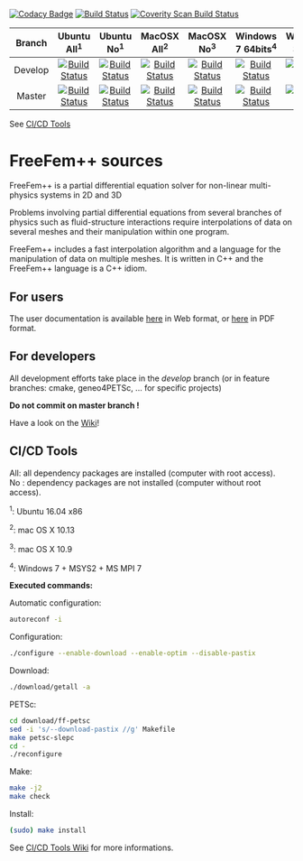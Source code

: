 <!----------------------------------------------------------------------------------->
<!--- This file is part of FreeFem++.                                             --->
<!---                                                                             --->
<!--- FreeFem++ is free software: you can redistribute it and/or modify           --->
<!--- it under the terms of the GNU Lesser General Public License as published by --->
<!--- the Free Software Foundation, either version 3 of the License, or           --->
<!--- (at your option) any later version.                                         --->
<!---                                                                             --->
<!--- FreeFem++ is distributed in the hope that it will be useful,                --->
<!--- but WITHOUT ANY WARRANTY; without even the implied warranty of              --->
<!--- MERCHANTABILITY or FITNESS FOR A PARTICULAR PURPOSE.  See the               --->
<!--- GNU Lesser General Public License for more details.                         --->
<!---                                                                             --->
<!--- You should have received a copy of the GNU Lesser General Public License    --->
<!--- along with Foobar.  If not, see <http://www.gnu.org/licenses/>.             --->
<!----------------------------------------------------------------------------------->

[![Codacy Badge](https://api.codacy.com/project/badge/Grade/710d25bb3c6040c19c3ff7c0f3201835)](https://www.codacy.com/app/sgarnotel/FreeFem-sources?utm_source=github.com&amp;utm_medium=referral&amp;utm_content=FreeFem/FreeFem-sources&amp;utm_campaign=Badge_Grade)
[![Build Status](https://travis-ci.org/FreeFem/FreeFem-sources.svg?branch=master)](https://travis-ci.org/FreeFem/FreeFem-sources)
<a href="https://scan.coverity.com/projects/freefem-freefem-sources">
  <img alt="Coverity Scan Build Status"
       src="https://scan.coverity.com/projects/15433/badge.svg"/>
</a>

| Branch | Ubuntu All<sup>1</sup> | Ubuntu No<sup>1</sup> | MacOSX All<sup>2</sup> | MacOSX No<sup>3</sup> | Windows 7 64bits<sup>4</sup> | Windows7 32bits<sup>4<sup> |
|:---:|:---:|:---:|:---:|:---:|:---:|:---:|
| Develop | [![Build Status](https://ci.inria.fr/freefem/buildStatus/icon?job=FreeFem-source-develop-UbuntuAll)](https://ci.inria.fr/freefem/job/FreeFem-source-develop-UbuntuAll/) | [![Build Status](https://ci.inria.fr/freefem/buildStatus/icon?job=FreeFem-source-develop-UbuntuNo)](https://ci.inria.fr/freefem/job/FreeFem-source-develop-UbuntuNo/) | [![Build Status](https://ci.inria.fr/freefem/buildStatus/icon?job=FreeFem-source-develop-MacOSXAll)](https://ci.inria.fr/freefem/job/FreeFem-source-develop-MacOSXAll/) | [![Build Status](https://ci.inria.fr/freefem/buildStatus/icon?job=FreeFem-source-develop-MacOSXNo)](https://ci.inria.fr/freefem/job/FreeFem-source-develop-MacOSXNo/) | [![Build Status](https://ci.inria.fr/freefem/buildStatus/icon?job=FreeFem-source-develop-Windows7)](https://ci.inria.fr/freefem/job/FreeFem-source-develop-Windows7) | [![Build Status](https://ci.inria.fr/freefem/buildStatus/icon?job=FreeFem-source-develop-Windows7-32)](https://ci.inria.fr/freefem/job/FreeFem-source-devlop-Windows7-32) |
| Master | [![Build Status](https://ci.inria.fr/freefem/buildStatus/icon?job=FreeFem-source-master-UbuntuAll)](https://ci.inria.fr/freefem/job/FreeFem-source-master-UbuntuAll/) | [![Build Status](https://ci.inria.fr/freefem/buildStatus/icon?job=FreeFem-source-master-UbuntuNo)](https://ci.inria.fr/freefem/job/FreeFem-source-master-UbuntuNo/) | [![Build Status](https://ci.inria.fr/freefem/buildStatus/icon?job=FreeFem-source-master-MacOSXAll)](https://ci.inria.fr/freefem/job/FreeFem-source-master-MacOSXAll/) | [![Build Status](https://ci.inria.fr/freefem/buildStatus/icon?job=FreeFem-source-master-MacOSXNo)](https://ci.inria.fr/freefem/job/FreeFem-source-master-MacOSXNo/) | [![Build Status](https://ci.inria.fr/freefem/buildStatus/icon?job=FreeFem-source-master-Windows7)](https://ci.inria.fr/freefem/job/FreeFem-source-master-Windows7) | [![Build Status](https://ci.inria.fr/freefem/buildStatus/icon?job=FreeFem-source-master-Windows7-32)](https://ci.inria.fr/freefem/job/FreeFem-source-master-Windows7-32) |

See [CI/CD Tools](#ci-cd-tools)

# FreeFem++ sources

FreeFem++ is a partial differential equation solver for non-linear multi-physics systems in 2D and 3D

Problems involving partial differential equations from several branches of physics such as fluid-structure interactions require interpolations of data on several meshes and their manipulation within one program.

FreeFem++ includes a fast interpolation algorithm and a language for the manipulation of data on multiple meshes. It is written in C++ and the FreeFem++ language is a C++ idiom.

## For users

The user documentation is available [here](https://github.com/FreeFem/FreeFem-doc) in Web format, or [here](https://github.com/FreeFem/FreeFem-doc-pdf/raw/master/freefem%2B%2Bdoc.pdf) in PDF format.

## For developers

All development efforts take place in the _develop_ branch (or in feature branches: cmake, geneo4PETSc, ... for specific projects)

**Do not commit on master branch !**

Have a look on the [Wiki](https://github.com/FreeFem/FreeFem-sources/wiki)!

## CI/CD Tools

All: all dependency packages are installed (computer with root access).<br/>
No : dependency packages are not installed (computer without root access).

<sup>1</sup>: Ubuntu 16.04 x86

<sup>2</sup>: mac OS X 10.13

<sup>3</sup>: mac OS X 10.9

<sup>4</sup>: Windows 7 + MSYS2 + MS MPI 7

__Executed commands:__

Automatic configuration:

```bash
autoreconf -i
```

Configuration:

```bash
./configure --enable-download --enable-optim --disable-pastix
```

Download:

```bash
./download/getall -a
```

PETSc:

```bash
cd download/ff-petsc
sed -i 's/--download-pastix //g' Makefile
make petsc-slepc
cd -
./reconfigure
```

Make:

```bash
make -j2
make check
```

Install:

```bash
(sudo) make install
```

See [CI/CD Tools Wiki](https://github.com/FreeFem/FreeFem-sources/wiki/CI-CD-Tools) for more informations.
